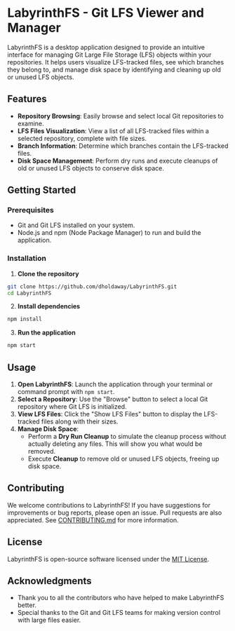 # LabyrinthFS - Git LFS Viewer and Manager

LabyrinthFS is a desktop application designed to provide an intuitive interface for managing Git Large File Storage (LFS) objects within your repositories. It helps users visualize LFS-tracked files, see which branches they belong to, and manage disk space by identifying and cleaning up old or unused LFS objects.

## Features

- **Repository Browsing**: Easily browse and select local Git repositories to examine.
- **LFS Files Visualization**: View a list of all LFS-tracked files within a selected repository, complete with file sizes.
- **Branch Information**: Determine which branches contain the LFS-tracked files.
- **Disk Space Management**: Perform dry runs and execute cleanups of old or unused LFS objects to conserve disk space.

## Getting Started

### Prerequisites

- Git and Git LFS installed on your system.
- Node.js and npm (Node Package Manager) to run and build the application.

### Installation

1. **Clone the repository**

```bash
git clone https://github.com/dholdaway/LabyrinthFS.git
cd LabyrinthFS
```

2. **Install dependencies**

```bash
npm install
```

3. **Run the application**

```bash
npm start
```

## Usage

1. **Open LabyrinthFS**: Launch the application through your terminal or command prompt with `npm start`.
2. **Select a Repository**: Use the "Browse" button to select a local Git repository where Git LFS is initialized.
3. **View LFS Files**: Click the "Show LFS Files" button to display the LFS-tracked files along with their sizes.
4. **Manage Disk Space**:
   - Perform a **Dry Run Cleanup** to simulate the cleanup process without actually deleting any files. This will show you what would be removed.
   - Execute **Cleanup** to remove old or unused LFS objects, freeing up disk space.

## Contributing

We welcome contributions to LabyrinthFS! If you have suggestions for improvements or bug reports, please open an issue. Pull requests are also appreciated. See [CONTRIBUTING.md](CONTRIBUTING.md) for more information.

## License

LabyrinthFS is open-source software licensed under the [MIT License](LICENSE).

## Acknowledgments

- Thank you to all the contributors who have helped to make LabyrinthFS better.
- Special thanks to the Git and Git LFS teams for making version control with large files easier.
